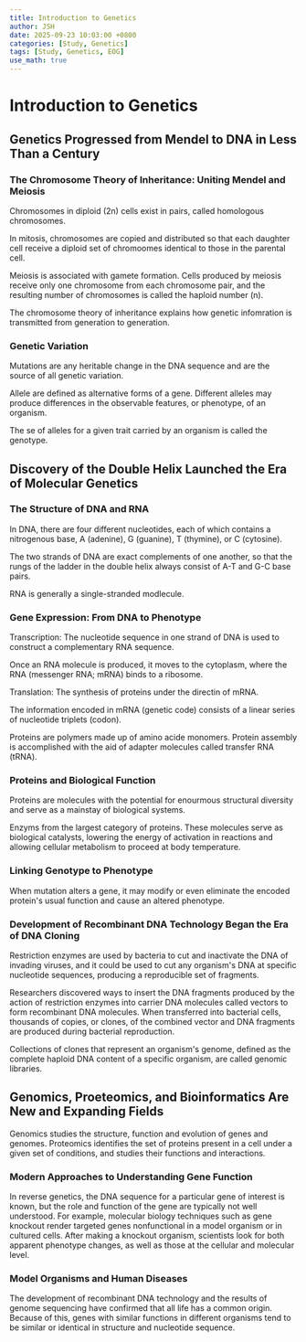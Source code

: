 ```yaml
---
title: Introduction to Genetics
author: JSH
date: 2025-09-23 10:03:00 +0800
categories: [Study, Genetics]
tags: [Study, Genetics, EOG]
use_math: true
---
```


# Introduction to Genetics
## Genetics Progressed from Mendel to DNA in Less Than a Century

### The Chromosome Theory of Inheritance: Uniting Mendel and Meiosis

Chromosomes in diploid (2n) cells exist in pairs, called homologous chromosomes.

In mitosis, chromosomes are copied and distributed so that each daughter cell receive a diploid set of chromoomes identical to those in the parental cell.

Meiosis is associated with gamete formation.
Cells produced by meiosis receive only one chromosome from each chromosome pair, and the resulting number of chromosomes is called the haploid number (n).

The chromosome theory of inheritance explains how genetic infomration is transmitted from generation to generation.

### Genetic Variation

Mutations are any heritable change in the DNA sequence and are the source of all genetic variation.

Allele are defined as alternative forms of a gene.
Different alleles may produce differences in the observable features, or phenotype, of an organism.

The se of alleles for a given trait carried by an organism is called the genotype.

## Discovery of the Double Helix Launched the Era of Molecular Genetics

### The Structure of DNA and RNA

In DNA, there are four different nucleotides, each of which contains a nitrogenous base, A (adenine), G (guanine), T (thymine), or C (cytosine).

The two strands of DNA are exact complements of one another, so that the rungs of the ladder in the double helix always consist of A-T and G-C base pairs.

RNA is generally a single-stranded modlecule.

### Gene Expression: From DNA to Phenotype
Transcription: The nucleotide sequence in one strand of DNA is used to construct a complementary RNA sequence.

Once an RNA molecule is produced, it moves to the cytoplasm, where the RNA (messenger RNA; mRNA) binds to a ribosome.

Translation: The synthesis of proteins under the directin of mRNA.

The information encoded in mRNA (genetic code) consists of a linear series of nucleotide triplets (codon).

Proteins are polymers made up of amino acide monomers.
Protein assembly is accomplished with the aid of adapter molecules called transfer RNA (tRNA).

### Proteins and Biological Function
Proteins are molecules with the potential for enourmous structural diversity and serve as a mainstay of biological systems.

Enzyms from the largest category of proteins.
These molecules serve as biological catalysts, lowering the energy of activation in reactions and allowing cellular metabolism to proceed at body temperature.

### Linking Genotype to Phenotype
When mutation alters a gene, it may modify or even eliminate the encoded protein's usual function and cause an altered phenotype.

### Development of Recombinant DNA Technology Began the Era of DNA Cloning
Restriction enzymes are used by bacteria to cut and inactivate the DNA of invading viruses, and it could be used to cut any organism's DNA at specific nucleotide sequences, producing a reproducible set of fragments.

Researchers discovered ways to insert the DNA fragments produced by the action of restriction enzymes into carrier DNA molecules called vectors to form recombinant DNA molecules.
When transferred into bacterial cells, thousands of copies, or clones, of the combined vector and DNA fragments are produced during bacterial reproduction.

Collections of clones that represent an organism's genome, defined as the complete haploid DNA content of a specific organism, are called genomic libraries.

## Genomics, Proeteomics, and Bioinformatics Are New and Expanding Fields

Genomics studies the structure, function and evolution of genes and genomes.
Proteomics identifies the set of proteins present in a cell under a given set of conditions, and studies their functions and interactions.

### Modern Approaches to Understanding Gene Function
In reverse genetics, the DNA sequence for a particular gene of interest is known, but the role and function of the gene are typically not well understood.
For example, molecular biology techniques such as gene knockout render targeted genes nonfunctional in a model organism or in cultured cells.
After making a knockout organism, scientists look for both apparent phenotype changes, as well as those at the cellular and molecular level.

### Model Organisms and Human Diseases
The development of recombinant DNA technology and the results of genome sequencing have confirmed that all life has a common origin.
Because of this, genes with similar functions in different organisms tend to be similar or identical in structure and nucleotide sequence.
